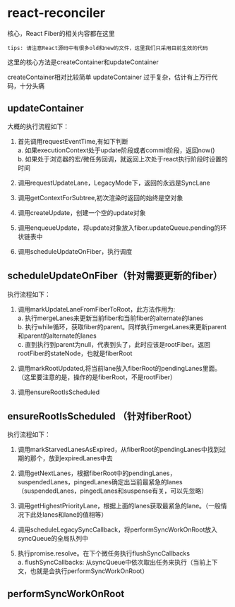# react-reconciler


核心，React Fiber的相关内容都在这里

`tips: 请注意React源码中有很多old和new的文件，这里我们只采用目前生效的代码`

这里的核心方法是createContainer和updateContainer

createContainer相对比较简单
updateContainer 过于复杂，估计有上万行代码，十分头痛

## updateContainer

大概的执行流程如下：

1. 首先调用requestEventTime,有如下判断  
a. 如果executionContext处于update阶段或者commit阶段，返回now()   
b. 如果处于浏览器的宏/微任务回调，就返回上次处于react执行阶段时设置的时间

2. 调用requestUpdateLane，LegacyMode下，返回的永远是SyncLane

3. 调用getContextForSubtree,初次渲染时返回的始终是空对象

4. 调用createUpdate，创建一个空的update对象

5. 调用enqueueUpdate，将update对象放入fiber.updateQueue.pending的环状链表中

6. 调用scheduleUpdateOnFiber，执行调度

## scheduleUpdateOnFiber（针对需要更新的fiber）

执行流程如下：

1. 调用markUpdateLaneFromFiberToRoot，此方法作用为:  
  a. 执行mergeLanes来更新当前fiber和当前fiber的alternate的lanes   
  b. 执行while循环，获取fiber的parent。同样执行mergeLanes来更新parent和parent的alternate的lanes  
  c. 直到执行到parent为null，代表到头了，此时应该是rootFiber。返回rootFiber的stateNode，也就是fiberRoot

2. 调用markRootUpdated,将当前lane放入fiberRoot的pendingLanes里面。（这里要注意的是，操作的是fiberRoot，不是rootFiber）

3. 调用ensureRootIsScheduled

## ensureRootIsScheduled （针对fiberRoot）

执行流程如下：

1. 调用markStarvedLanesAsExpired，从fiberRoot的pendingLanes中找到过期的那个，放到expiredLanes中去

2. 调用getNextLanes，根据fiberRoot中的pendingLanes，suspendedLanes，pingedLanes确定出当前最紧急的lanes （suspendedLanes，pingedLanes和suspense有关，可以先忽略）

3. 调用getHighestPriorityLane，根据上面的lanes获取最紧急的lane。（一般情况下此处lanes和lane的值相等）
 
4. 调用scheduleLegacySyncCallback，将performSyncWorkOnRoot放入syncQueue的全局队列中

5. 执行promise.resolve。在下个微任务执行flushSyncCallbacks   
  a. flushSyncCallbacks: 从syncQueue中依次取出任务来执行（当前上下文，也就是会执行performSyncWorkOnRoot）


## performSyncWorkOnRoot